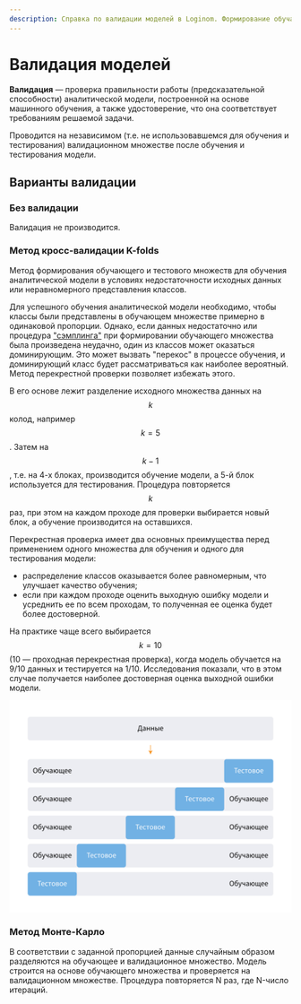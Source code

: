 ```yaml
---
description: Справка по валидации моделей в Loginom. Формирование обучающего и тестового множества для обучения аналитической модели. Работа без валидации, метод кросс-валидации K-folds, метод валидации Монте-Карло.
---
```

# Валидация моделей

**Валидация** — проверка правильности работы (предсказательной способности) аналитической модели, построенной на основе машинного обучения, а также удостоверение, что она соответствует требованиям решаемой задачи.

Проводится на независимом (т.е. не использовавшемся для обучения и тестирования) валидационном множестве после обучения и тестирования модели.

## Варианты валидации

### Без валидации

Валидация не производится.

### Метод кросс-валидации K-folds

Метод формирования обучающего и тестового множеств для обучения аналитической модели в условиях недостаточности исходных данных или неравномерного представления классов.

Для успешного обучения аналитической модели необходимо, чтобы классы были представлены в обучающем множестве примерно в одинаковой пропорции. Однако, если данных недостаточно или процедура ["сэмплинга"](./preprocessing/sampling.md) при формировании обучающего множества была произведена неудачно, один из классов может оказаться доминирующим. Это может вызвать "перекос" в процессе обучения, и доминирующий класс будет рассматриваться как наиболее вероятный. Метод перекрестной проверки позволяет избежать этого.

В его основе лежит разделение исходного множества данных на $$k$$ колод, например $$k=5$$. Затем на $$k-1$$, т.е. на 4-х блоках, производится обучение модели, а 5-й блок используется для тестирования. Процедура повторяется $$k$$ раз, при этом на каждом проходе для проверки выбирается новый блок, а обучение производится на оставшихся.

Перекрестная проверка имеет два основных преимущества перед применением одного множества для обучения и одного для тестирования модели:

* распределение классов оказывается более равномерным, что улучшает качество обучения;
* если при каждом проходе оценить выходную ошибку модели и усреднить ее по всем проходам, то полученная ее оценка будет более достоверной.

На практике чаще всего выбирается $$k=10$$ (10 — проходная перекрестная проверка), когда модель обучается на 9/10 данных и тестируется на 1/10. Исследования показали, что в этом случае получается наиболее достоверная оценка выходной ошибки модели.

![Метод кросс-валидации K-folds](./validation-1.svg)

### Метод Монте-Карло

 В соответствии с заданной пропорцией данные случайным образом разделяются на обучающее и валидационное множество. Модель строится на основе обучающего множества и проверяется на валидационном множестве. Процедура повторяется N раз, где N-число итераций.
